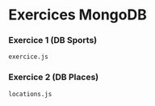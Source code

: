# Exercices MongoDB

### Exercice 1 (DB Sports)

```
exercice.js
```

### Exercice 2 (DB Places)

```
locations.js
```
